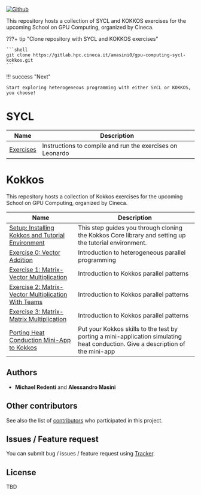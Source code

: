 [![Github](https://img.shields.io/badge/sources-github-green.svg)](https://github.com/mredenti/gpu-computing-school/)


This repository hosts a collection of SYCL and KOKKOS exercises for the upcoming School on GPU Computing, organized by Cineca.

???+ tip "Clone repository with SYCL and KOKKOS exercises"
    
    ```shell
    git clone https://gitlab.hpc.cineca.it/amasini0/gpu-computing-sycl-kokkos.git
    ```

!!! success "Next"

    Start exploring heterogeneous programming with either SYCL or KOKKOS, you choose!

# SYCL

| Name                                             | Description   |
|--------------------------------------------------|---------------|
| [Exercises](../SYCL/index.md) | Instructions to compile and run the exercises on Leonardo |

# Kokkos 

This repository hosts a collection of Kokkos exercises for the upcoming School on GPU Computing, organized by Cineca.

| Name                                             | Description   | 
|--------------------------------------------------|---------------|
| [Setup: Installing Kokkos and Tutorial Environment](../KOKKOS/index.md) | This step guides you through cloning the Kokkos Core library and setting up the tutorial environment. | 
| [Exercise 0: Vector Addition](../KOKKOS/vectorAdd/index.md) | Introduction to heterogeneous parallel programming | 
| [Exercise 1: Matrix-Vector Multiplication](../KOKKOS/MatVecMul/index.md)   | Introduction to Kokkos parallel patterns | 
| [Exercise 2: Matrix-Vector Multiplication With Teams](../KOKKOS/MatVecMulTeam/index.md)   | Introduction to Kokkos parallel patterns | 
| [Exercise 3: Matrix-Matrix Multiplication](../KOKKOS/MatVecMulTeam/index.md)   | Introduction to Kokkos parallel patterns | 
| [Porting Heat Conduction Mini-App to Kokkos](../KOKKOS/MatMul/index.md)  | Put your Kokkos skills to the test by porting a mini-application simulating heat conduction. Give a description of the mini-app | 

## Authors

* **Michael Redenti** and **Alessandro Masini**  

## Other contributors

See also the list of [contributors](https://github.com/mredenti/gpu-computing-schoool/graphs/contributors) who participated in this project.

## Issues / Feature request

You can submit bug / issues / feature request using [Tracker](https://github.com/mredenti/gpu-computing-school/issues).

## License

TBD





